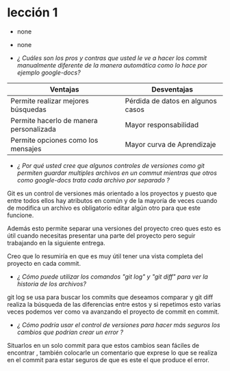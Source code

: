 # lección 1

*   none

*   none

*   _¿ Cuáles son los pros y contras que usted le ve a hacer los commit
manualmente diferente de la manera automática como lo hace por ejemplo
google-docs?_

| Ventajas                                 | Desventajas                       |
| ---------------------------------------- | --------------------------------- |
| Permite realizar mejores búsquedas       | Pérdida de datos en algunos casos |
| Permite hacerlo de manera personalizada  | Mayor responsabilidad             |
| Permite opciones como los mensajes       | Mayor curva de Aprendizaje        |

*   _¿ Por qué usted cree que algunos controles de versiones como git permiten
guardar multiples archivos en un commut  mientras que otros como google-docs
trata cada archivo por separado ?_

Git es un control de versiones más orientado  a los proyectos y puesto que entre
todos ellos hay atributos en común y  de la mayoría de veces cuando de modifica
un archivo es obligatorio editar algún otro para que este funcione.

Además esto permite separar una versiones del proyecto  creo ques esto es
útil cuando necesitas presentar una parte del proyecto pero seguir
trabajando en la siguiente entrega.

Creo que lo resumiría en que es muy útil tener una vista completa del proyecto
en cada commit.

*   _¿ Cómo puede utilizar los comandos "git log" y "git diff" para ver la
historia de los archivos?_

git log se usa para buscar los commits que deseamos comparar y git diff realiza
la búsqueda de las diferencias entre estos y si repetimos esto varias veces
podemos ver como va avanzando el proyecto de commit en commit.

*   _¿ Cómo podría usar el control de versiones para hacer más seguros los
cambios que podrían crear un error ?_

Situarlos en un solo commit para que estos cambios sean fáciles de encontrar ,
también colocarle un comentario que exprese lo que se realiza en el commit
para estar seguros de que es este el que produce el error.

